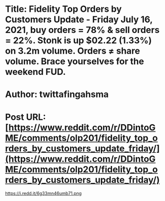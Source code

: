 # Title: Fidelity Top Orders by Customers Update - Friday July 16, 2021, buy orders = 78% & sell orders = 22%. Stonk is up $02.22 (1.33%) on 3.2m volume. Orders ≠ share volume. Brace yourselves for the weekend FUD.
# Author: twittafingahsma
# Post URL: [https://www.reddit.com/r/DDintoGME/comments/olp201/fidelity_top_orders_by_customers_update_friday/](https://www.reddit.com/r/DDintoGME/comments/olp201/fidelity_top_orders_by_customers_update_friday/)


https://i.redd.it/6g33mn46umb71.png